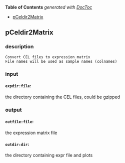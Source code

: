 <!-- START doctoc generated TOC please keep comment here to allow auto update -->
<!-- DON'T EDIT THIS SECTION, INSTEAD RE-RUN doctoc TO UPDATE -->
**Table of Contents**  *generated with [DocToc](https://github.com/thlorenz/doctoc)*

- [pCeldir2Matrix](#pceldir2matrix)

<!-- END doctoc generated TOC please keep comment here to allow auto update -->


## pCeldir2Matrix

### description
	Convert CEL files to expression matrix
	File names will be used as sample names (colnames)

### input
#### `expdir:file`:
  the directory containing the CEL files, could be gzipped  

### output
#### `outfile:file`:
 the expression matrix file  
#### `outdir:dir`:
   the directory containing expr file and plots  
